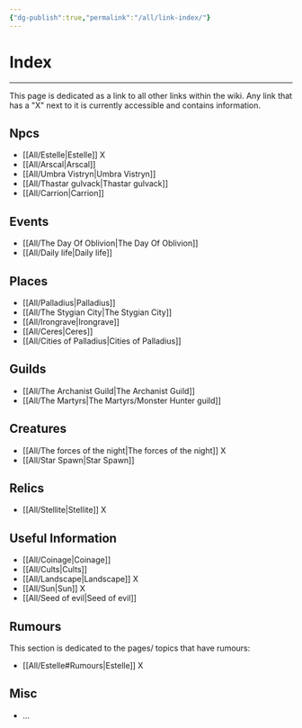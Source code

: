 ```yaml
---
{"dg-publish":true,"permalink":"/all/link-index/"}
---
```



# Index
***

This page is dedicated as a link to all other links within the wiki.
Any link that has a "X" next to it is currently accessible and contains information.

## Npcs

- [[All/Estelle\|Estelle]] X
- [[All/Arscal\|Arscal]]
- [[All/Umbra Vistryn\|Umbra Vistryn]]
- [[All/Thastar gulvack\|Thastar gulvack]]
- [[All/Carrion\|Carrion]]
## Events

- [[All/The Day Of Oblivion\|The Day Of Oblivion]]
- [[All/Daily life\|Daily life]]

## Places

- [[All/Palladius\|Palladius]]
- [[All/The Stygian City\|The Stygian City]]
- [[All/Irongrave\|Irongrave]]
- [[All/Ceres\|Ceres]]
- [[All/Cities of Palladius\|Cities of Palladius]]
## Guilds

- [[All/The Archanist Guild\|The Archanist Guild]]
- [[All/The Martyrs\|The Martyrs/Monster Hunter guild]] 

## Creatures

- [[All/The forces of the night\|The forces of the night]] X
- [[All/Star Spawn\|Star Spawn]]

## Relics

- [[All/Stellite\|Stellite]] X
## Useful Information

- [[All/Coinage\|Coinage]]
- [[All/Cults\|Cults]]
- [[All/Landscape\|Landscape]] X
- [[All/Sun\|Sun]] X
- [[All/Seed of evil\|Seed of evil]]

## Rumours

This section is dedicated to the pages/ topics that have rumours:
- [[All/Estelle#Rumours\|Estelle]] X

## Misc

- ...
